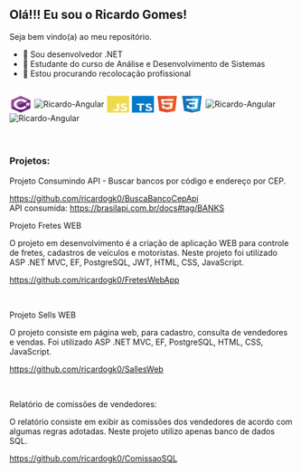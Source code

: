 ## Olá!!! Eu sou o Ricardo Gomes! 
Seja bem vindo(a) ao meu repositório. 

- 🔭 Sou desenvolvedor .NET
- 🌱 Estudante do curso de Análise e Desenvolvimento de Sistemas
- 👯 Estou procurando recolocação profissional

<div style="display: inline_block"><br>
  <img align="center" alt="Ricardo-Csharp" height="30" width="40" src="https://raw.githubusercontent.com/devicons/devicon/master/icons/csharp/csharp-original.svg">
  <img align="center" alt="Ricardo-Angular" height="30" width="40" src="https://cdn.jsdelivr.net/gh/devicons/devicon/icons/angularjs/angularjs-original.svg" />
  <img align="center" alt="Rafa-Js" height="30" width="40" src="https://raw.githubusercontent.com/devicons/devicon/master/icons/javascript/javascript-plain.svg">
  <img align="center" alt="Rafa-Ts" height="30" width="40" src="https://raw.githubusercontent.com/devicons/devicon/master/icons/typescript/typescript-plain.svg">
  <img align="center" alt="Rafa-HTML" height="30" width="40" src="https://raw.githubusercontent.com/devicons/devicon/master/icons/html5/html5-original.svg">
  <img align="center" alt="Rafa-CSS" height="30" width="40" src="https://raw.githubusercontent.com/devicons/devicon/master/icons/css3/css3-original.svg">
  <img align="center" alt="Ricardo-Angular" height="30" width="40" src="https://cdn.jsdelivr.net/gh/devicons/devicon/icons/postgresql/postgresql-original.svg" />  
  <img align="center" alt="Ricardo-Angular" height="30" width="40" src="https://cdn.jsdelivr.net/gh/devicons/devicon/icons/microsoftsqlserver/microsoftsqlserver-plain.svg" />
</div><br><br>

<h3>Projetos:</h3>

Projeto Consumindo API - Buscar bancos por código e endereço por CEP.

https://github.com/ricardogk0/BuscaBancoCepApi 
<br>
API consumida: https://brasilapi.com.br/docs#tag/BANKS

Projeto Fretes WEB

O projeto em desenvolvimento é a criação de aplicação WEB para controle de fretes, cadastros de veículos e motoristas. Neste projeto foi utilizado ASP .NET MVC, EF, PostgreSQL, JWT, HTML, CSS, JavaScript.

https://github.com/ricardogk0/FretesWebApp

<br>

Projeto Sells WEB

O projeto consiste em página web, para cadastro, consulta de vendedores e vendas. Foi utilizado ASP .NET MVC, EF, PostgreSQL, HTML, CSS, JavaScript.

https://github.com/ricardogk0/SallesWeb

<br>

Relatório de comissões de vendedores:

O relatório consiste em exibir as comissões dos vendedores de acordo com algumas regras adotadas. Neste projeto utilizo apenas banco de dados SQL.

https://github.com/ricardogk0/ComissaoSQL

